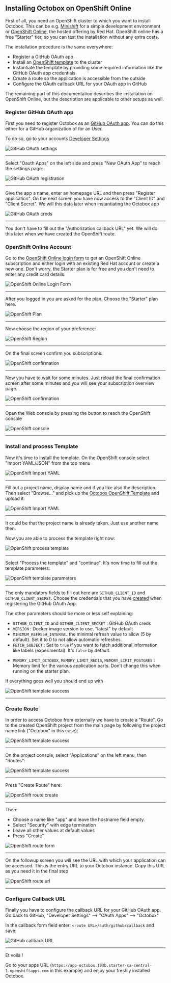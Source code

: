 ## Installing Octobox on OpenShift Online


First of all, you need an OpenShift cluster to which you want to install Octobox.
This can be e.g. [Minishift](https://github.com/minishift/minishift) for a simple development environment or [OpenShift Online](https://www.openshift.com/pricing/index.html), the hosted offering by Red Hat.
OpenShift online has a free "Starter" tier, so you can test the installation without any extra costs.

The installation procedure is the same everywhere:

* Register a GitHub OAuth app
* Install an [OpenShift template](octobox-template.yml) to the cluster
* Instantiate the template by providing some required information like the GitHub OAuth app credentials
* Create a route so the application is accessible from the outside
* Configure the OAuth callback URL for your OAuth app in GitHub

The remaining part of this documentation describes the installation on OpenShift Online, but the description are applicable to other setups as well.

### Register GitHub OAuth app

First you need to register Octobox as an [GitHub OAuth app](https://help.github.com/articles/authorizing-oauth-apps/).
You can do this either for a GitHub organization of for an User.

To do so, go to your accounts [Developer Settings](https://github.com/settings/developers)


![GitHub OAuth settings](images/github_oauth_settings.png)

-----

Select "Oauth Apps" on the left side and press "New OAuth App" to reach the settings page:

![GitHub OAuth registration](images/github_oauth_registration.png)

-----

Give the app a name, enter an homepage URL and then press "Register application".
On the next screen you have now access to the "Client ID" and "Client Secret".
We will this data later when instantiating the Octobox app

<a name="oauth-creds">![GitHub OAuth creds](images/github_oauth_creds.png)</a>

-----

You don't have to fill out the "Authorization callback URL" yet.
We will do this later when we have created the OpenShift route.

### OpenShift Online Account


Go to the [OpenShift Online login form](https://manage.openshift.com/accounts/auth/keycloak) to get an OpenShift Online subscription and either login with an existing Red Hat account or create a new one. Don't worry, the Starter plan is for free and you don't need to enter any credit card details.

![OpenShift Online Login Form](images/openshift_login.png)

-----

After you logged in you are asked for the plan.
Choose the "Starter" plan here.

![OpenShift Plan](images/openshift_plan.png)

-----

Now choose the region of your preference:

![OpenShift Region](images/openshift_region.png)

-----

On the final screen confirm you subscriptions:

![OpenShift confirmation](images/openshift_confirm.png)

-----

Now you have to wait for some minutes.
Just reload the final confirmation screen after some minutes and you will see your subscription overview page.

![OpenShift confirmation](images/openshift_launch.png)

-----

Open the Web console by pressing the button to reach the OpenShift console

![OpenShift console](images/openshift_console.png)

-----

### Install and process Template

Now it's time to install the template.
On the OpenShift console select "Import YAML/JSON" from the top menu

![OpenShift Import YAML](images/openshift_import_yaml.png)

-----

Fill out a project name, display name and if you like also the description.
Then select "Browse..." and pick up the [Octobox OpenShift Template](octobox-template.yml) and upload it:

![OpenShift Import YAML](images/openshift_import_yaml_2.png)

-----

It could be that the project name is already taken. Just use another name then.

Now you are able to process the template right now:

![OpenShift process template](images/openshift_process_template.png)

-----

Select "Process the template" and "continue".
It's now time to fill out the template parameters:

![OpenShift template parameters](images/openshift_template_params.png)

-----

The only mandatory fields to fill out here are `GITHUB_CLIENT_ID` and `GITHUB_CLIENT_SECRET`.
Choose the credentials that you have [created](#oauth-creds) when registering the GitHub OAuth App.

The other parameters should be more or less self explaining:

* `GITHUB_CLIENT_ID` and `GITHUB_CLIENT_SECRET` : GitHub OAuth creds
* `VERSION` : Docker image version to use. "latest" by default
* `MINIMUM_REFRESH_INTERVAL` the minimal refresh value to allow (5 by default). Set it to 0 to not allow automatic refreshes.
* `FETCH_SUBJECT` : Set to `true` if you want to fetch additional information like labels (experimental). It's `false` by default.
- `MEMORY_LIMIT_OCTOBOX`, `MEMORY_LIMIT_REDIS`, `MEMORY_LIMIT_POSTGRES` : Memory limit for the various application parts. Don't change this when running on the starter plan.

If everything goes well you should end up with

![OpenShift template success](images/openshift_template_success.png)

-----

### Create Route

In order to access Octobox from externally we have to create a "Route".
Go to the created OpenShift project from the main page by following the project name link ("Octobox" in this case):

![OpenShift template success](images/openshift_project_menu.png)

-----

On the project console, select "Applications" on the left menu, then "Routes":

![OpenShift template success](images/openshift_route_menu.png)

-----

Press "Create Route" here:

![OpenShift route create](images/openshift_route_create.png)

-----

Then:

* Choose a name like "app" and leave the hostname field empty.
* Select "Security" with edge termination
* Leave all other values at default values
* Press "Create"

![OpenShift route form](images/openshift_route_form.png)

-----

On the followup screen you will see the URL with which your application can be accessed.
This is the entry URL to your Octobox instance.
Copy this URL as you need it in the final step

![OpenShift route url](images/openshift_route_url.png)

-----

### Configure Callback URL

Finally you have to configure the callback URL for your GitHub OAuth app.
Go back to GitHub, "Developer Settings" --> "OAuth Apps" --> "Octobox"

In the callback form field enter: `<route URL>/auth/github/callback` and save:

![GitHub callback URL](images/github_callback_url.png)

-----

Et voilà !

Go to your apps URL (`https://app-octobox.193b.starter-ca-central-1.openshiftapps.com` in this example) and enjoy your freshly installed Octobox.
